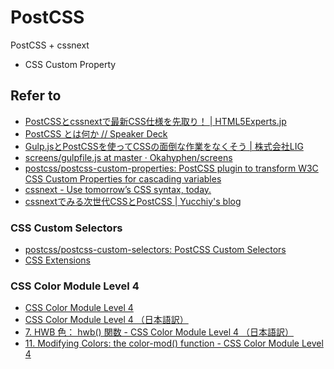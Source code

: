 # PostCSS

PostCSS + cssnext

* CSS Custom Property

## Refer to

* [PostCSSとcssnextで最新CSS仕様を先取り！ | HTML5Experts.jp](https://html5experts.jp/t32k/17235/)
* [PostCSS とは何か // Speaker Deck](https://speakerdeck.com/jmblog/postcss-tohahe-ka)
* [Gulp.jsとPostCSSを使ってCSSの面倒な作業をなくそう | 株式会社LIG](http://liginc.co.jp/206518)
* [screens/gulpfile.js at master · Okahyphen/screens](https://github.com/Okahyphen/screens/blob/master/gulpfile.js)
* [postcss/postcss-custom-properties: PostCSS plugin to transform W3C CSS Custom Properties for cascading variables](https://github.com/postcss/postcss-custom-properties)
* [cssnext - Use tomorrow’s CSS syntax, today.](http://cssnext.io/)
* [cssnextでみる次世代CSSとPostCSS | Yucchiy's blog](http://blog.yucchiy.com/2015/04/22/cssnext-postcss-for-nextgeneration-of-css/)

### CSS Custom Selectors

* [postcss/postcss-custom-selectors: PostCSS Custom Selectors](https://github.com/postcss/postcss-custom-selectors)
* [CSS Extensions](https://drafts.csswg.org/css-extensions/#custom-selectors)

### CSS Color Module Level 4

* [CSS Color Module Level 4](https://drafts.csswg.org/css-color-4/)
* [CSS Color Module Level 4 （日本語訳）](https://triple-underscore.github.io/css-color-ja.html)
* [7. HWB 色： hwb() 関数 - CSS Color Module Level 4 （日本語訳）](https://triple-underscore.github.io/css-color-ja.html#the-hwb-notation)
* [11. Modifying Colors: the color-mod() function - CSS Color Module Level 4](https://drafts.csswg.org/css-color-4/#modifying-colors)
